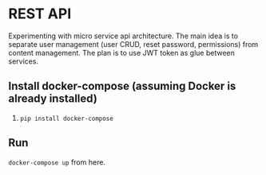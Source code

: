 # REST API

Experimenting with micro service api architecture. The main idea is to separate user management (user CRUD, reset password,
permissions) from content management. The plan is to use JWT token as glue between services. 

## Install docker-compose (assuming Docker is already installed)
1) `pip install docker-compose`

## Run
`docker-compose up` from here.
